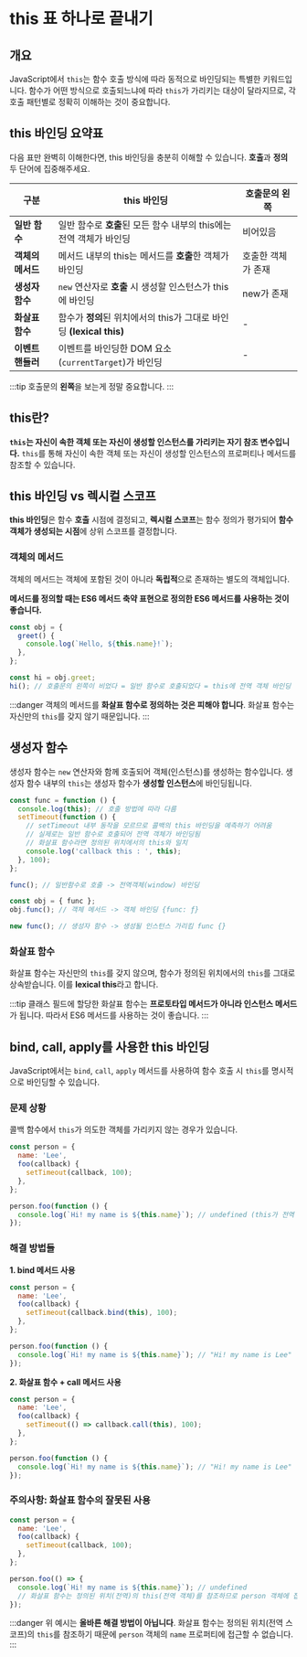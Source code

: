# this 표 하나로 끝내기

## 개요

JavaScript에서 `this`는 함수 호출 방식에 따라 동적으로 바인딩되는 특별한 키워드입니다. 함수가 어떤 방식으로 호출되느냐에 따라 `this`가 가리키는 대상이 달라지므로, 각 호출 패턴별로 정확히 이해하는 것이 중요합니다.

## this 바인딩 요약표

다음 표만 완벽히 이해한다면, this 바인딩을 충분히 이해할 수 있습니다. **호출**과 **정의** 두 단어에 집중해주세요.

| 구분              | this 바인딩                                                          | 호출문의 왼쪽      |
| ----------------- | -------------------------------------------------------------------- | ------------------ |
| **일반 함수**     | 일반 함수로 **호출**된 모든 함수 내부의 this에는 전역 객체가 바인딩  | 비어있음           |
| **객체의 메서드** | 메서드 내부의 this는 메서드를 **호출**한 객체가 바인딩               | 호출한 객체가 존재 |
| **생성자 함수**   | `new` 연산자로 **호출** 시 생성할 인스턴스가 this에 바인딩           | new가 존재         |
| **화살표 함수**   | 함수가 **정의**된 위치에서의 this가 그대로 바인딩 **(lexical this)** | -                  |
| **이벤트 핸들러** | 이벤트를 바인딩한 DOM 요소(`currentTarget`)가 바인딩                 | -                  |

:::tip
호출문의 **왼쪽**을 보는게 정말 중요합니다.
:::

## this란?

**`this`는 자신이 속한 객체 또는 자신이 생성할 인스턴스를 가리키는 자기 참조 변수입니다.** `this`를 통해 자신이 속한 객체 또는 자신이 생성할 인스턴스의 프로퍼티나 메서드를 참조할 수 있습니다.

## this 바인딩 vs 렉시컬 스코프

**this 바인딩**은 함수 **호출** 시점에 결정되고, **렉시컬 스코프**는 함수 정의가 평가되어 **함수 객체가 생성되는 시점**에 상위 스코프를 결정합니다.

### 객체의 메서드

객체의 메서드는 객체에 포함된 것이 아니라 **독립적**으로 존재하는 별도의 객체입니다.

**메서드를 정의할 때는 ES6 메서드 축약 표현으로 정의한 ES6 메서드를 사용하는 것이 좋습니다.**

```javascript
const obj = {
  greet() {
    console.log(`Hello, ${this.name}!`);
  },
};

const hi = obj.greet;
hi(); // 호출문의 왼쪽이 비었다 = 일반 함수로 호출되었다 = this에 전역 객체 바인딩
```

:::danger
객체의 메서드를 **화살표 함수로 정의하는 것은 피해야 합니다**. 화살표 함수는 자신만의 `this`를 갖지 않기 때문입니다.
:::

## 생성자 함수

생성자 함수는 `new` 연산자와 함께 호출되어 객체(인스턴스)를 생성하는 함수입니다. 생성자 함수 내부의 `this`는 생성자 함수가 **생성할 인스턴스**에 바인딩됩니다.

```javascript
const func = function () {
  console.log(this); // 호출 방법에 따라 다름
  setTimeout(function () {
    // setTimeout 내부 동작을 모르므로 콜백의 this 바인딩을 예측하기 어려움
    // 실제로는 일반 함수로 호출되어 전역 객체가 바인딩됨
    // 화살표 함수라면 정의된 위치에서의 this와 일치
    console.log('callback this : ', this);
  }, 100);
};

func(); // 일반함수로 호출 -> 전역객체(window) 바인딩

const obj = { func };
obj.func(); // 객체 메서드 -> 객체 바인딩 {func: ƒ}

new func(); // 생성자 함수 -> 생성될 인스턴스 가리킴 func {}
```

### 화살표 함수

화살표 함수는 자신만의 `this`를 갖지 않으며, 함수가 정의된 위치에서의 `this`를 그대로 상속받습니다. 이를 **lexical this**라고 합니다.

:::tip
클래스 필드에 할당한 화살표 함수는 **프로토타입 메서드가 아니라 인스턴스 메서드**가 됩니다. 따라서 ES6 메서드를 사용하는 것이 좋습니다.
:::

## bind, call, apply를 사용한 this 바인딩

JavaScript에서는 `bind`, `call`, `apply` 메서드를 사용하여 함수 호출 시 `this`를 명시적으로 바인딩할 수 있습니다.

### 문제 상황

콜백 함수에서 `this`가 의도한 객체를 가리키지 않는 경우가 있습니다.

```javascript
const person = {
  name: 'Lee',
  foo(callback) {
    setTimeout(callback, 100);
  },
};

person.foo(function () {
  console.log(`Hi! my name is ${this.name}`); // undefined (this가 전역 객체)
});
```

### 해결 방법들

**1. bind 메서드 사용**

```javascript
const person = {
  name: 'Lee',
  foo(callback) {
    setTimeout(callback.bind(this), 100);
  },
};

person.foo(function () {
  console.log(`Hi! my name is ${this.name}`); // "Hi! my name is Lee"
});
```

**2. 화살표 함수 + call 메서드 사용**

```javascript
const person = {
  name: 'Lee',
  foo(callback) {
    setTimeout(() => callback.call(this), 100);
  },
};

person.foo(function () {
  console.log(`Hi! my name is ${this.name}`); // "Hi! my name is Lee"
});
```

### 주의사항: 화살표 함수의 잘못된 사용

```javascript
const person = {
  name: 'Lee',
  foo(callback) {
    setTimeout(callback, 100);
  },
};

person.foo(() => {
  console.log(`Hi! my name is ${this.name}`); // undefined
  // 화살표 함수는 정의된 위치(전역)의 this(전역 객체)를 참조하므로 person 객체에 접근 불가
});
```

:::danger
위 예시는 **올바른 해결 방법이 아닙니다**. 화살표 함수는 정의된 위치(전역 스코프)의 `this`를 참조하기 때문에 `person` 객체의 `name` 프로퍼티에 접근할 수 없습니다.
:::
